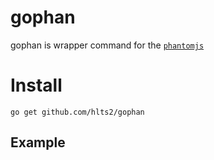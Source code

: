 # gophan

gophan is wrapper command for the [`phantomjs`][phantomjs]

[phantomjs]: http://phantomjs.org/

# Install

```
go get github.com/hlts2/gophan
```

## Example
